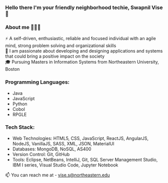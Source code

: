 ### Hello there I'm your friendly neighborhood techie, Swapnil Vise👋

### About me 👨🏻‍💻
⚡ A self-driven, enthusiastic, reliable and focused individual with an agile mind, strong problem solving and organizational skills </br>
🌱 I am passionate about developing and designing applications and systems that could bring a positive impact on the society </br>
🎓 Pursuing Masters in Information Systems from Northeastern University, Boston

### Programming Languages:
- Java
- JavaScript
- Python
- Cobol
- RPGLE

### Tech Stack:
- Web Technologies: HTML5, CSS, JavaScript, ReactJS, AngularJS, NodeJS, VanillaJS, SASS, XML, JSON, MaterialUI
- Databases: MongoDB, NoSQL, AS400
- Version Control: Git, GitHub
- Tools: Eclipse, NetBeans, IntelliJ, Git, SQL Server Management Studio, IBM I series, Visual Studio Code, Jupyter Notebook

📫 You can reach me at - vise.s@northeastern.edu
<!--
**swapnilvise/swapnilvise** is a ✨ _special_ ✨ repository because its `README.md` (this file) appears on your GitHub profile.

Here are some ideas to get you started:

- 🔭 I’m currently working on ...
- 🌱 I’m currently learning ...
- 👯 I’m looking to collaborate on ...
- 🤔 I’m looking for help with ...
- 💬 Ask me about ...
- 📫 How to reach me: ...
- 😄 Pronouns: ...
- ⚡ Fun fact: ...
-->
